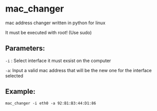 # mac_changer
mac address changer written in python for linux

It must be executed with root! (Use sudo)

## Parameters:


`-i` : Select interface it must exsist on the computer

`-a`: Input a valid mac address that will be the new one for the interface selected

## Example:
``
mac_changer -i eth0 -a 92:B1:B3:44:D1:86
``
